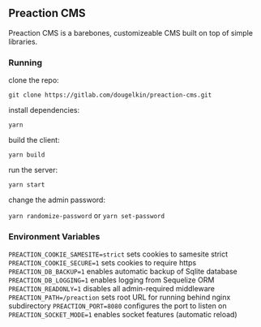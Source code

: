 ## Preaction CMS

Preaction CMS is a barebones, customizeable CMS built on top of simple libraries.

### Running

clone the repo:

`git clone https://gitlab.com/dougelkin/preaction-cms.git`

install dependencies:

`yarn`

build the client:

`yarn build`

run the server:

`yarn start`

change the admin password:

`yarn randomize-password` or `yarn set-password`

### Environment Variables

`PREACTION_COOKIE_SAMESITE=strict` sets cookies to samesite strict
`PREACTION_COOKIE_SECURE=1` sets cookies to require https
`PREACTION_DB_BACKUP=1` enables automatic backup of Sqlite database
`PREACTION_DB_LOGGING=1` enables logging from Sequelize ORM
`PREACTION_READONLY=1` disables all admin-required middleware
`PREACTION_PATH=/preaction` sets root URL for running behind nginx subdirectory
`PREACTION_PORT=8080` configures the port to listen on
`PREACTION_SOCKET_MODE=1` enables socket features (automatic reload)
